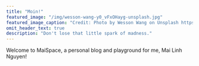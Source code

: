 ```yaml
---
title: "Moin!"
featured_image: "/img/wesson-wang-y0_vFxOHayg-unsplash.jpg"
featured_image_caption: "Credit: Photo by Wesson Wang on Unsplash https://unsplash.com/photos/y0_vFxOHayg"
omit_header_text: true
description: "Don't lose that little spark of madness."
---
```


Welcome to MaiSpace, a personal blog and playground for me, Mai Linh Nguyen!